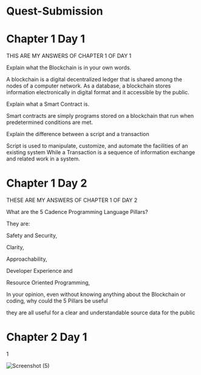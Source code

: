 # Quest-Submission

# Chapter 1 Day 1

THIS ARE MY ANSWERS OF CHAPTER 1 OF DAY 1

Explain what the Blockchain is in your own words.

A blockchain is a digital decentralized ledger that is shared among the nodes of a computer network. As a database, a blockchain stores information electronically in digital format and it accessible by the public.

Explain what a Smart Contract is.

Smart contracts are simply programs stored on a blockchain that run when predetermined conditions are met. 

Explain the difference between a script and a transaction

 Script is used to manipulate, customize, and automate the facilities of an existing system While  a Transaction is a sequence of information exchange and related work in a system.

# Chapter 1 Day 2

THESE ARE MY ANSWERS OF CHAPTER 1  OF DAY 2

What are the 5 Cadence Programming Language Pillars?

They are:

Safety and Security,

Clarity,

Approachability,

Developer Experience and 

Resource Oriented Programming,

In your opinion, even without knowing anything about the Blockchain or coding, why could the 5 Pillars be useful

they are all useful for a clear and understandable source data for the public

# Chapter 2 Day 1

1

![Screenshot (5)](https://user-images.githubusercontent.com/100140968/189585937-bf30236d-0e4a-474e-ad78-1f5dcc1996de.png)




